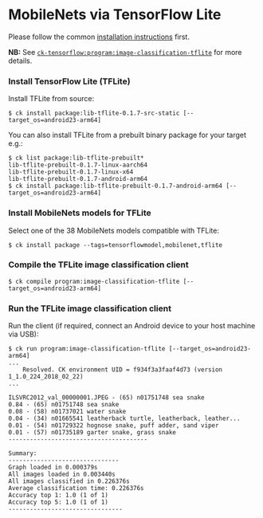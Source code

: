 # MobileNets via TensorFlow Lite

Please follow the common [installation instructions](../README.md#installation) first.

**NB:** See [`ck-tensorflow:program:image-classification-tflite`](https://github.com/ctuning/ck-tensorflow/tree/master/program/image-classification-tflite) for more details.

### Install TensorFlow Lite (TFLite)

Install TFLite from source:
```
$ ck install package:lib-tflite-0.1.7-src-static [--target_os=android23-arm64]
```

You can also install TFLite from a prebuilt binary package for your target e.g.:
```
$ ck list package:lib-tflite-prebuilt*
lib-tflite-prebuilt-0.1.7-linux-aarch64
lib-tflite-prebuilt-0.1.7-linux-x64
lib-tflite-prebuilt-0.1.7-android-arm64
$ ck install package:lib-tflite-prebuilt-0.1.7-android-arm64 [--target_os=android23-arm64]
```

### Install MobileNets models for TFLite

Select one of the 38 MobileNets models compatible with TFLite:
```
$ ck install package --tags=tensorflowmodel,mobilenet,tflite
```

### Compile the TFLite image classification client 
```
$ ck compile program:image-classification-tflite [--target_os=android23-arm64]
```

### Run the TFLite image classification client 

Run the client (if required, connect an Android device to your host machine via USB):
```
$ ck run program:image-classification-tflite [--target_os=android23-arm64]
...
    Resolved. CK environment UID = f934f3a3faaf4d73 (version 1_1.0_224_2018_02_22) 
...

ILSVRC2012_val_00000001.JPEG - (65) n01751748 sea snake
0.84 - (65) n01751748 sea snake
0.08 - (58) n01737021 water snake
0.04 - (34) n01665541 leatherback turtle, leatherback, leather...
0.01 - (54) n01729322 hognose snake, puff adder, sand viper
0.01 - (57) n01735189 garter snake, grass snake
---------------------------------------

Summary:
-------------------------------
Graph loaded in 0.000379s
All images loaded in 0.003440s
All images classified in 0.226376s
Average classification time: 0.226376s
Accuracy top 1: 1.0 (1 of 1)
Accuracy top 5: 1.0 (1 of 1)
--------------------------------
```
